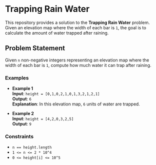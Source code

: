 # Trapping Rain Water

This repository provides a solution to the **Trapping Rain Water** problem. Given an elevation map where the width of each bar is `1`, the goal is to calculate the amount of water trapped after raining.

## Problem Statement

Given `n` non-negative integers representing an elevation map where the width of each bar is `1`, compute how much water it can trap after raining.

### Examples

- **Example 1**  
  **Input**: `height = [0,1,0,2,1,0,1,3,2,1,2,1]`  
  **Output**: `6`  
  **Explanation**: In this elevation map, `6` units of water are trapped.

- **Example 2**  
  **Input**: `height = [4,2,0,3,2,5]`  
  **Output**: `9`

### Constraints

- `n == height.length`
- `1 <= n <= 2 * 10^4`
- `0 <= height[i] <= 10^5`